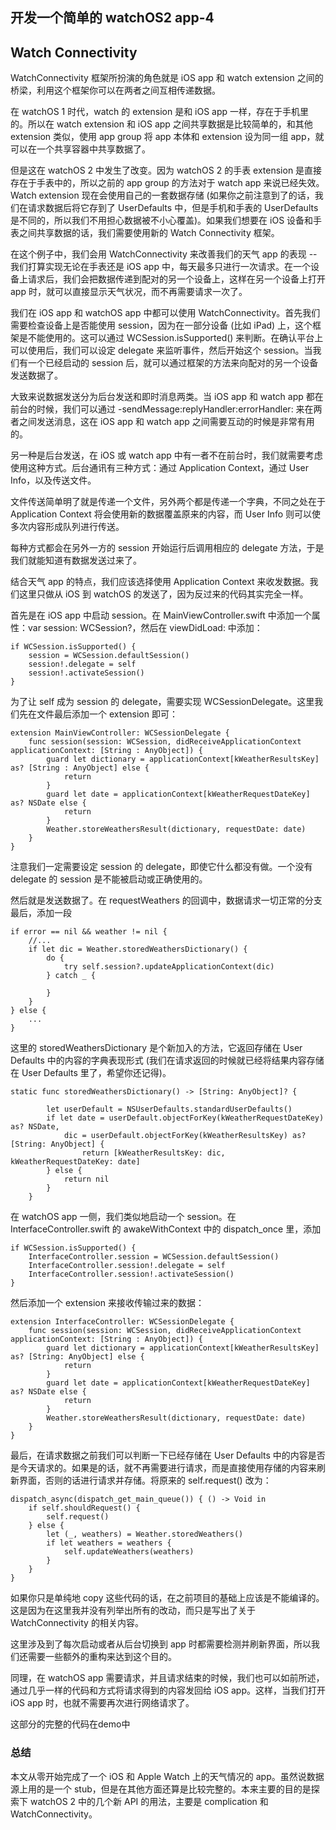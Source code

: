 ## 开发一个简单的 watchOS2 app-4

## Watch Connectivity

WatchConnectivity 框架所扮演的角色就是 iOS app 和 watch extension 之间的桥梁，利用这个框架你可以在两者之间互相传递数据。

在 watchOS 1 时代，watch 的 extension 是和 iOS app 一样，存在于手机里的。所以在 watch extension 和 iOS app 之间共享数据是比较简单的，和其他 extension 类似，使用 app group 将 app 本体和 extension 设为同一组 app，就可以在一个共享容器中共享数据了。

但是这在 watchOS 2 中发生了改变。因为 watchOS 2 的手表 extension 是直接存在于手表中的，所以之前的 app group 的方法对于 watch app 来说已经失效。Watch extension 现在会使用自己的一套数据存储 (如果你之前注意到了的话，我们在请求数据后将它存到了 UserDefaults 中，但是手机和手表的 UserDefaults 是不同的，所以我们不用担心数据被不小心覆盖)。如果我们想要在 iOS 设备和手表之间共享数据的话，我们需要使用新的 Watch Connectivity 框架。

在这个例子中，我们会用 WatchConnectivity 来改善我们的天气 app 的表现 -- 我们打算实现无论在手表还是 iOS app 中，每天最多只进行一次请求。在一个设备上请求后，我们会把数据传递到配对的另一个设备上，这样在另一个设备上打开 app 时，就可以直接显示天气状况，而不再需要请求一次了。

我们在 iOS app 和 watchOS app 中都可以使用 WatchConnectivity。首先我们需要检查设备上是否能使用 session，因为在一部分设备 (比如 iPad) 上，这个框架是不能使用的。这可以通过 WCSession.isSupported() 来判断。在确认平台上可以使用后，我们可以设定 delegate 来监听事件，然后开始这个 session。当我们有一个已经启动的 session 后，就可以通过框架的方法来向配对的另一个设备发送数据了。

大致来说数据发送分为后台发送和即时消息两类。当 iOS app 和 watch app 都在前台的时候，我们可以通过 -sendMessage:replyHandler:errorHandler: 来在两者之间发送消息，这在 iOS app 和 watch app 之间需要互动的时候是非常有用的。

另一种是后台发送，在 iOS 或 watch app 中有一者不在前台时，我们就需要考虑使用这种方式。后台通讯有三种方式：通过 Application Context，通过 User Info，以及传送文件。

文件传送简单明了就是传递一个文件，另外两个都是传递一个字典，不同之处在于 Application Context 将会使用新的数据覆盖原来的内容，而 User Info 则可以使多次内容形成队列进行传送。

每种方式都会在另外一方的 session 开始运行后调用相应的 delegate 方法，于是我们就能知道有数据发送过来了。

结合天气 app 的特点，我们应该选择使用 Application Context 来收发数据。我们这里只做从 iOS 到 watchOS 的发送了，因为反过来的代码其实完全一样。

首先是在 iOS app 中启动 session。在 MainViewController.swift 中添加一个属性：var session: WCSession?，然后在 viewDidLoad: 中添加：

```
if WCSession.isSupported() {  
    session = WCSession.defaultSession()
    session!.delegate = self
    session!.activateSession()
}
```

为了让 self 成为 session 的 delegate，需要实现 WCSessionDelegate。这里我们先在文件最后添加一个 extension 即可：

```
extension MainViewController: WCSessionDelegate {
    func session(session: WCSession, didReceiveApplicationContext applicationContext: [String : AnyObject]) {
        guard let dictionary = applicationContext[kWeatherResultsKey] as? [String : AnyObject] else {
            return
        }
        guard let date = applicationContext[kWeatherRequestDateKey] as? NSDate else {
            return
        }
        Weather.storeWeathersResult(dictionary, requestDate: date)
    }
}
```

注意我们一定需要设定 session 的 delegate，即使它什么都没有做。一个没有 delegate 的 session 是不能被启动或正确使用的。

然后就是发送数据了。在 requestWeathers 的回调中，数据请求一切正常的分支最后，添加一段

```
if error == nil && weather != nil {  
    //...
    if let dic = Weather.storedWeathersDictionary() {
        do {
            try self.session?.updateApplicationContext(dic)
        } catch _ {

        }
    }
} else {
    ...
}
```

这里的 storedWeathersDictionary 是个新加入的方法，它返回存储在 User Defaults 中的内容的字典表现形式 (我们在请求返回的时候就已经将结果内容存储在 User Defaults 里了，希望你还记得)。

```
static func storedWeathersDictionary() -> [String: AnyObject]? {
        
        let userDefault = NSUserDefaults.standardUserDefaults()
        if let date = userDefault.objectForKey(kWeatherRequestDateKey) as? NSDate,
            dic = userDefault.objectForKey(kWeatherResultsKey) as? [String: AnyObject] {
                return [kWeatherResultsKey: dic, kWeatherRequestDateKey: date]
        } else {
            return nil
        }
    }
```

在 watchOS app 一侧，我们类似地启动一个 session。在 InterfaceController.swift 的 awakeWithContext 中的 dispatch_once 里，添加

```
if WCSession.isSupported() {  
    InterfaceController.session = WCSession.defaultSession()
    InterfaceController.session!.delegate = self
    InterfaceController.session!.activateSession()
}
```

然后添加一个 extension 来接收传输过来的数据：

```
extension InterfaceController: WCSessionDelegate {  
    func session(session: WCSession, didReceiveApplicationContext applicationContext: [String : AnyObject]) {
        guard let dictionary = applicationContext[kWeatherResultsKey] as? [String: AnyObject] else {
            return
        }
        guard let date = applicationContext[kWeatherRequestDateKey] as? NSDate else {
            return
        }
        Weather.storeWeathersResult(dictionary, requestDate: date)
    }
}
```

最后，在请求数据之前我们可以判断一下已经存储在 User Defaults 中的内容是否是今天请求的。如果是的话，就不再需要进行请求，而是直接使用存储的内容来刷新界面，否则的话进行请求并存储。将原来的 self.request() 改为：

```
dispatch_async(dispatch_get_main_queue()) { () -> Void in  
    if self.shouldRequest() {
        self.request()
    } else {
        let (_, weathers) = Weather.storedWeathers()
        if let weathers = weathers {
            self.updateWeathers(weathers)
        }
    }
}
```

如果你只是单纯地 copy 这些代码的话，在之前项目的基础上应该是不能编译的。这是因为在这里我并没有列举出所有的改动，而只是写出了关于 WatchConnectivity 的相关内容。

这里涉及到了每次启动或者从后台切换到 app 时都需要检测并刷新界面，所以我们还需要一些额外的重构来达到这个目的。

同理，在 watchOS app 需要请求，并且请求结束的时候，我们也可以如前所述，通过几乎一样的代码和方式将请求得到的内容发回给 iOS app。这样，当我们打开 iOS app 时，也就不需要再次进行网络请求了。

这部分的完整的代码在demo中

### 总结

本文从零开始完成了一个 iOS 和 Apple Watch 上的天气情况的 app。虽然说数据源上用的是一个 stub，但是在其他方面还算是比较完整的。本来主要的目的是探索下 watchOS 2 中的几个新 API 的用法，主要是 complication 和 WatchConnectivity。